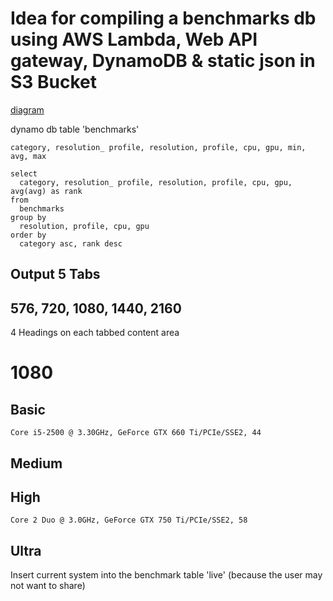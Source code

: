 Idea for compiling a benchmarks db using AWS Lambda, Web API gateway, DynamoDB & static json in S3 Bucket
==

[diagram](https://github.com/mhanney/zwiftalizer/blob/master/screenshots/zwiftalizer-serverless-aws.png)



dynamo db table 'benchmarks'

```
category, resolution_ profile, resolution, profile, cpu, gpu, min, avg, max
```


```
select
  category, resolution_ profile, resolution, profile, cpu, gpu, avg(avg) as rank
from
  benchmarks
group by
  resolution, profile, cpu, gpu
order by
  category asc, rank desc
```

Output 5 Tabs
--

576, 720, 1080, 1440, 2160
--

4 Headings on each tabbed content area

1080
==   

  Basic
  --
    Core i5-2500 @ 3.30GHz, GeForce GTX 660 Ti/PCIe/SSE2, 44

  Medium
  --

  High
  --
    Core 2 Duo @ 3.0GHz, GeForce GTX 750 Ti/PCIe/SSE2, 58

  Ultra
  --

Insert current system into the benchmark table 'live' (because the user may not want to share)
